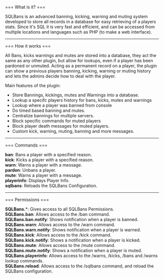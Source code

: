 === What is it? ===

SQLBans is an advanced banning, kicking, warning and muting system developed to store all records in a database for easy retrieving of a players stats. Since it's SQL it is very fast and efficient, and can be accessed from multiple locations and languages such as PHP (to make a web interface).

---

=== How it works ===

All Bans, kicks warnings and mutes are stored into a database, they act the same as any other plugin, but allow for lookups, even if a player has been pardoned or unmuted. Acting as a permanent record on a player, the plugin can show a previous players banning, kicking, warning or muting history and lets the admins decide how to deal with the player.

Main features of the plugin:
* Store Bannings, kickings, mutes and Warnings into a database.
* Lookup a specifc players history for bans, kicks, mutes and warnings
* Lookup where a player was banned from console
* Do timed based banning and mutes.
* Centralize bannings for multiple servers.
* Block specific commands for muted players
* Block player death messages for muted players.
* Custom kick, warning, muting, banning and more messages.

---

=== Commands ===

**ban**: Bans a player with a specified reason.<br />
**kick**: Kicks a player with a specified reason.<br />
**warn**: Warns a player with a message.<br />
**pardon**: Unbans a player.<br />
**mute**: Warns a player with a message.<br />
**playerinfo**: Displays Player Info.<br />
**sqlbans**: Reloads the SQLBans Configuration.<br />

---

=== Permissions ===

**SQLBans.***: Gives access to all SQLBans Permissions.<br />
**SQLBans.ban**: Allows access to the /ban command.<br />
**SQLBans.ban.notify**: Shows notification when a player is banned.<br />
**SQLBans.warn**: Allows access to the /warn command.<br />
**SQLBans.warn.notify**: Shows notification when a player is warned.<br />
**SQLBans.kick**: Allows access to the /kick command.<br />
**SQLBans.kick.notify**: Shows a notification when a player is kicked.<br />
**SQLBans.mute**: Allows access to the /mute command.<br />
**SQLBans.mute.notify**: Shows a notification when a player is muted.<br />
**SQLBans.playerinfo**: Allows access to the /warns, /kicks, /bans and /warns lookup commands.<br />
**SQLBans.reload**: Allows access to the /sqlbans command, and reload the SQLBans configuration.<br />
